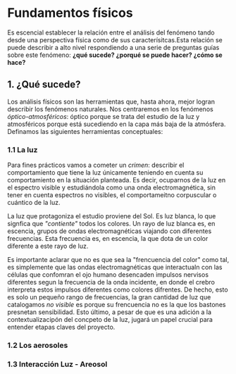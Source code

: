 # Fundamentos físicos

Es escencial establecer la relación entre el análisis del fenómeno tando desde una perspectiva física como de sus caracterísitcas.Esta relación se puede describir a alto nivel respondiendo a una serie de preguntas guías sobre este fenómeno: **¿qué sucede? ¿porqué se puede hacer? ¿cómo se hace?**

## 1. ¿Qué sucede?

Los análisis físicos son las herramientas que, hasta ahora, mejor logran describir los fenómenos naturales. Nos centraremos en los fenómenos *óptico-atmosféricos*: óptico porque se trata del estudio de la luz y atmosféricos porque está sucediendo en la capa más baja de la atmósfera. Definamos las siguientes herramientas conceptuales:

### 1.1 La luz

Para fines prácticos vamos a cometer un *crimen*: describir el comportamiento que tiene la luz únicamente teniendo en cuenta su comportamiento en la situación planteada. Es decir, ocuparnos de la luz en el espectro visible y estudiándola como una onda electromagnética, sin tener en cuenta espectros no visibles, el comportameitno corpuscular o cuántico de la luz.

La luz que protagoniza el estudio proviene del Sol. Es luz blanca, lo que signfica que *"contiente"* todos los colores. Un rayo de luz blanca es, en escencia, grupos de ondas electromagnéticas viajando con diferentes frecuencias. Esta frecuencia es, en escencia, la que dota de un color diferente a este rayo de luz. 

Es importante aclarar que no es que sea la "frencuencia del color" como tal, es simplemente que las ondas electromagnéticas que interactualn con las células que confomran el ojo humano desencaden impulsos nervisos diferentes segun la frecuencia de la onda incidente, en donde el crebro interpreta estos impulsos diferentes como colores difrentes. De hecho, esto es solo un pequeño rango de frecuencias, la gran cantidad de luz que catalogamos *no visible* es porque su frencuencia no es la que los bastones presnetan sensibilidad. Esto último, a pesar de que es una adición a la contextualizacipón del concpeto de la luz, jugará un papel crucial para entender etapas claves del proyecto.

### 1.2 Los aerosoles

### 1.3 Interacción Luz - Areosol
